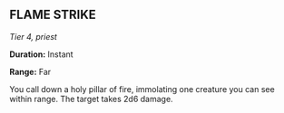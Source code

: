 ## FLAME STRIKE

_Tier 4, priest_

**Duration:** Instant

**Range:** Far

You call down a holy pillar of fire, immolating one creature you can see within range. The target takes 2d6 damage.

